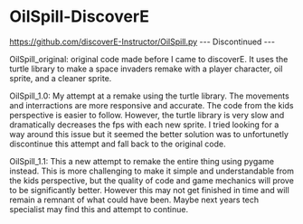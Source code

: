 # OilSpill-DiscoverE
https://github.com/discoverE-Instructor/OilSpill.py
--- Discontinued ---


OilSpill_original: original code made before I came to discoverE. It uses the turtle library to make a
space invaders remake with a player character, oil sprite, and a cleaner sprite.

OilSpill_1.0: My attempt at a remake using the turtle library. The movements and interractions are more
responsive and accurate. The code from the kids perspective is easier to follow. However, the turtle
library is very slow and dramatically decreases the fps with each new sprite. I tried looking for a way
around this issue but it seemed the better solution was to unfortunetly discontinue this attempt and fall
back to the original code.

OilSpill_1.1: This a new attempt to remake the entire thing using pygame instead. This is more challenging
to make it simple and understandable from the kids perspective, but the quality of code and game mechanics
will prove to be significantly better. However this may not get finished in time and will remain a remnant
of what could have been. Maybe next years tech specialist may find this and attempt to continue.
